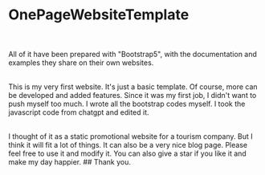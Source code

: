 # OnePageWebsiteTemplate
<br><br>
All of it have been prepared with "Bootstrap5", with the documentation and examples they share on their own websites. <br><br>

This is my very first website. It's just a basic template. Of course, more can be developed and added features. Since it was my first job, I didn't want to push myself too much. I wrote all the bootstrap codes myself. I took the javascript code from chatgpt and edited it. <br><br>

I thought of it as a static promotional website for a tourism company. But I think it will fit a lot of things. It can also be a very nice blog page. Please feel free to use it and modify it. You can also give a star if you like it and make my day happier. ## Thank you.
